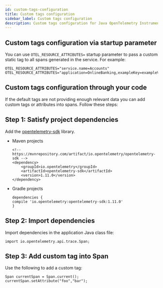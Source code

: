 ```yaml
---
id: custom-tags-configuration
title: Custom tags configuration
sidebar_label: Custom tags configuration
description: Custom tags configuration for Java OpenTelemetry Instrumentation. 
---
```


## Custom tags configuration via startup parameter

You can use `OTEL_RESOURCE_ATTRIBUTES=` startup parameter to pass a custom static tag to all spans generated in the service. For example:

```
OTEL_RESOURCE_ATTRIBUTES="service.name=Accounts"
OTEL_RESOURCE_ATTRIBUTES="application=OnlineBanking,exampleKey=exampleValue"
```

## Custom tags configuration through your code

If the default tags are not providing enough relevant data you can add custom tags or attributes into spans. Follow these steps:

## Step 1: Satisfy project dependencies

Add the [opentelemetry-sdk](https://mvnrepository.com/artifact/io.opentelemetry/opentelemetry-sdk/1.11.0) library.

* Maven projects

    ```
    <!-- https://mvnrepository.com/artifact/io.opentelemetry/opentelemetry-sdk -->
    <dependency>
        <groupId>io.opentelemetry</groupId>
        <artifactId>opentelemetry-sdk</artifactId>
        <version>1.11.0</version>
    </dependency>
    ```

* Gradle projects

    ```
    dependencies {
    compile 'io.opentelemetry:opentelemetry-sdk:1.11.0'
    }
    ```

## Step 2: Import dependencies

Import dependencies in the application Java class file:

```
import io.opentelemetry.api.trace.Span;
```

## Step 3: Add custom tag into Span

Use the following to add a custom tag:

```
Span currentSpan = Span.current();
currentSpan.setAttribute("foo","bar");
```
